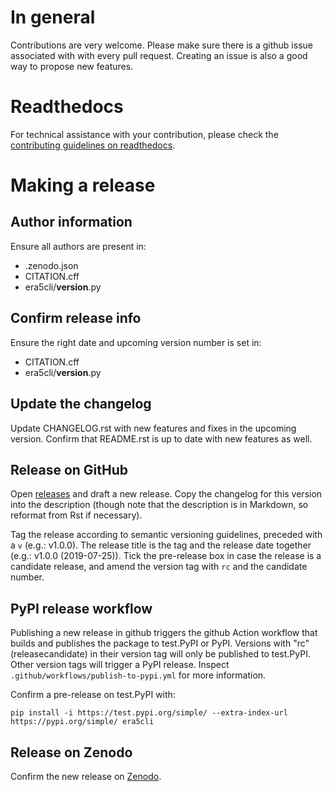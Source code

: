 # In general
Contributions are very welcome. Please make sure there is a github issue
associated with with every pull request. Creating an issue is also a good
way to propose new features.

# Readthedocs
For technical assistance with your contribution, please check the [contributing
guidelines on
readthedocs](https://era5cli.readthedocs.io/en/latest/contribute.html).

# Making a release

## Author information
Ensure all authors are present in:

- .zenodo.json
- CITATION.cff
- era5cli/__version__.py

## Confirm release info
Ensure the right date and upcoming version number is set in:

- CITATION.cff
- era5cli/__version__.py

## Update the changelog
Update CHANGELOG.rst with new features and fixes in the upcoming version.
Confirm that README.rst is up to date with new features as well.

## Release on GitHub
Open [releases](https://github.com/eWaterCycle/era5cli/releases) and draft a new
release. Copy the changelog for this version into the description (though note
that the description is in Markdown, so reformat from Rst if necessary).

Tag the release according to semantic versioning guidelines, preceded with a `v`
(e.g.: v1.0.0). The release title is the tag and the release date together
(e.g.: v1.0.0 (2019-07-25)). Tick the pre-release box in case the release is a
candidate release, and amend the version tag with `rc` and the candidate number.

## PyPI release workflow
Publishing a new release in github triggers the github Action workflow that
builds and publishes the package to test.PyPI or PyPI. Versions with "rc"
(releasecandidate) in their version tag will only be published to test.PyPI.
Other version tags will trigger a PyPI release.
Inspect `.github/workflows/publish-to-pypi.yml` for more information.

Confirm a pre-release on test.PyPI with:
```
pip install -i https://test.pypi.org/simple/ --extra-index-url https://pypi.org/simple/ era5cli
```

## Release on Zenodo
Confirm the new release on [Zenodo](https://doi.org/10.5281/zenodo.3252665).
